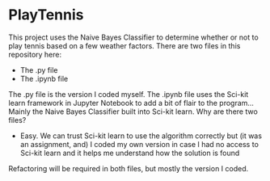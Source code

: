 # PlayTennis
This project uses the Naive Bayes Classifier to determine whether or not to play tennis based on a few weather factors.
There are two files in this repository here:
  - The .py file
  - The .ipynb file
  
The .py file is the version I coded myself. The .ipynb file uses the Sci-kit learn framework in Jupyter Notebook to add a bit of flair to the program... Mainly the Naive Bayes Classifier built into Sci-kit learn.
Why are there two files?
  - Easy. We can trust Sci-kit learn to use the algorithm correctly but (it was an assignment, and) I coded my own version in case I had no access to Sci-kit learn and it helps me understand how the solution is found

Refactoring will be required in both files, but mostly the version I coded.
